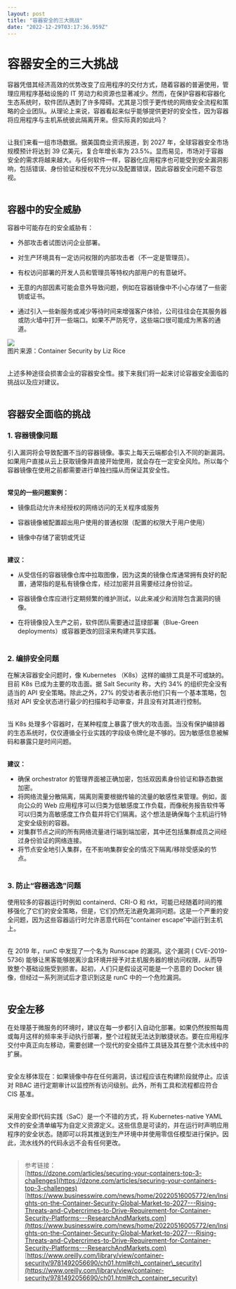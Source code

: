 ```yaml
---
layout: post
title: "容器安全的三大挑战"
date: "2022-12-29T03:17:36.959Z"
---
```

容器安全的三大挑战
=========

容器凭借其经济高效的优势改变了应用程序的交付方式，随着容器的普遍使用，管理应用程序基础设施的 IT 劳动力和资源也显著减少。然而，在保护容器和容器化生态系统时，软件团队遇到了许多障碍。尤其是习惯于更传统的网络安全流程和策略的企业团队。从理论上来说，容器看起来似乎能够提供更好的安全性，因为容器将应用程序与主机系统彼此隔离开来。但实际真的如此吗？  
 

让我们来看一组市场数据。据美国商业资讯报道，到 2027 年，全球容器安全市场规模预计将达到 39 亿美元，复合年增长率为 23.5%。显而易见，市场对于容器安全的需求将越来越大。与任何软件一样，容器化应用程序也可能受到安全漏洞影响，包括错误、身份验证和授权不充分以及配置错误，因此容器安全问题不容忽视。  
 

容器中的安全威胁
--------

容器中可能存在的安全威胁有：

*   外部攻击者试图访问企业部署。
    
*   对生产环境具有一定访问权限的内部攻击者（不一定是管理员）。
    
*   有权访问部署的开发人员和管理员等特权内部用户的有意破坏。
    
*   无意的内部因素可能会意外导致问题，例如在容器镜像中不小心存储了一些密钥或证书。
    
*   通过引入一些新服务或减少等待时间来增强客户体验，公司往往会在其服务器或防火墙中打开一些端口。如果不严防死守，这些端口很可能成为黑客的通道。
    

![](https://img2023.cnblogs.com/blog/2903698/202212/2903698-20221229103036595-641290923.png)  
图片来源：Container Security by Liz Rice  
 

上述多种途径会损害企业的容器安全性。接下来我们将一起来讨论容器安全面临的挑战以及应对建议。  
 

容器安全面临的挑战
---------

### 1\. 容器镜像问题

引入漏洞将会导致配置不当的容器镜像。事实上每天云端都会引入不同的新漏洞。如果用户直接从云上获取镜像并直接开始使用，就会存在一定安全风险。所以每个容器镜像在使用之前都需要进行单独扫描从而保证其安全性。  
 

**常见的一些问题案例：**

*   镜像启动允许未经授权的网络访问的无关程序或服务
    
*   容器镜像被配置超出用户使用的普通权限（配置的权限大于用户使用）
    
*   镜像中存储了密钥或凭证  
     
    

**建议：**

*   从受信任的容器镜像仓库中拉取图像，因为这类的镜像仓库通常拥有良好的配置，通常指的是私有镜像仓库，经过加密并且需要经过身份验证。
    
*   容器镜像仓库应进行定期频繁的维护测试，以此来减少和消除包含漏洞的镜像。
    
*   在将镜像投入生产之前，软件团队需要通过蓝绿部署（Blue-Green deployments）或容器更改的回滚来构建共享实践。  
     
    

### 2\. 编排安全问题

在解决容器安全问题时，像 Kubernetes （K8s）这样的编排工具是不可或缺的。目前 K8s 已成为主要的攻击面。据 Salt Security 称，大约 34% 的组织完全没有适当的 API 安全策略。除此之外，27% 的受访者表示他们只有一个基本策略，包括对 API 安全状态进行最少的扫描和手动审查，并且没有对其进行控制。  
 

当 K8s 处理多个容器时，在某种程度上暴露了很大的攻击面。当没有保护编排器的生态系统时，仅仅遵循全行业实践的字段级令牌化是不够的。因为敏感信息被解码和暴露只是时间问题。  
 

**建议：**

*   确保 orchestrator 的管理界面被正确加密，包括双因素身份验证和静态数据加密。
*   将网络流量分散隔离，隔离则需要根据传输的流量的敏感性来管理。例如，面向公众的 Web 应用程序可以归类为低敏感度工作负载，而像税务报告软件等可以归类为高敏感度工作负载并将它们隔离。这个想法是确保每个主机运行特定安全级别的容器。
*   对集群节点之间的所有网络流量进行端到端加密，其中还包括集群成员之间经过身份验证的网络连接。
*   将节点安全地引入集群，在不影响集群安全的情况下隔离/移除受感染的节点。  
     

### 3\. 防止“容器逃逸”问题

使用较多的容器运行时例如 containerd、CRI-O 和 rkt，可能已经随着时间的推移强化了它们的安全策略，但是，它们仍然无法避免漏洞问题。这是一个严重的安全问题，因为这些容器运行时允许恶意代码在“container escape”中运行到主机上。  
 

在 2019 年，runC 中发现了一个名为 Runscape 的漏洞。这个漏洞 ( CVE-2019-5736) 能够让黑客能够脱离沙盒环境并授予对主机服务器的根访问权限，从而导致整个基础设施受到损害。起初，人们只是假设这可能是一个恶意的 Docker 镜像，但经过一系列测试后才意识到这是 runC 中的一个危险漏洞。  
 

安全左移
----

在处理基于微服务的环境时，建议在每一步都引入自动化部署。如果仍然按照每周或每月这样的频率来手动执行部署，整个过程就无法达到敏捷状态。要在应用程序交付中真正向左移动，需要创建一个现代的安全插件工具链及其在整个流水线中的扩展。  
 

安全左移体现在：如果镜像中存在任何漏洞，该过程应该在构建阶段就停止。应该对 RBAC 进行定期审计以监控所有访问级别。此外，所有工具和流程都应符合 CIS 基准。  
 

采用安全即代码实践（SaC）是一个不错的方式，将 Kubernetes-native YAML 文件的安全清单编写为自定义资源定义。这些信息是可读的，并在运行时声明应用程序的安全状态。随即可以将其推送到生产环境中并使用零信任模型进行保护。因此，流水线外的代码永远不会有任何更改。  
 

> 参考链接：  
> [https://dzone.com/articles/securing-your-containers-top-3-challenges](https://dzone.com/articles/securing-your-containers-top-3-challenges)  
> [https://www.businesswire.com/news/home/20220516005772/en/Insights-on-the-Container-Security-Global-Market-to-2027---Rising-Threats-and-Cybercrimes-to-Drive-Requirement-for-Container-Security-Platforms---ResearchAndMarkets.com](https://www.businesswire.com/news/home/20220516005772/en/Insights-on-the-Container-Security-Global-Market-to-2027---Rising-Threats-and-Cybercrimes-to-Drive-Requirement-for-Container-Security-Platforms---ResearchAndMarkets.com)  
> [https://www.oreilly.com/library/view/container-security/9781492056690/ch01.html#ch\_container\_security](https://www.oreilly.com/library/view/container-security/9781492056690/ch01.html#ch_container_security)